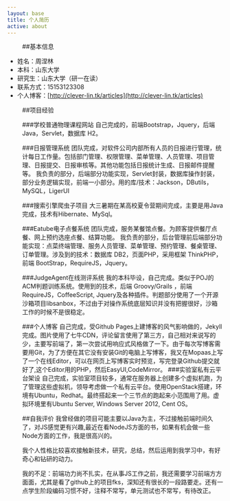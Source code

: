```yaml
---
layout: base
title: 个人简历
active: about
---
```


##基本信息
* 姓名：周涅林
* 本科：山东大学
* 研究生：山东大学（研一在读）
* 联系方式：15153123308
* 个人博客：[http://clever-lin.tk/articles](http://clever-lin.tk/articles)

##项目经验

###学校普通物理课程网站
自己完成的，前端Bootstrap，Jquery，后端 Java，Servlet，数据库 H2。

###日报管理系统
团队完成，对软件公司内部所有人员的日报进行管理，统计每日工作量。包括部门管理、权限管理、菜单管理、人员管理、项目管理、日报提交、日报审核等。其他功能包括日报统计生成、日报邮件提醒等。
我负责的部分，后端部分功能实现，Servlet封装，数据库操作封装，部分业务逻辑实现，前端一小部分。用的库/技术：Jackson，DButils，MySQL，LigerUI

###搜索引擎爬虫子项目
大三暑期在某高校夏令营期间完成，主要是用Java完成，技术有Hibernate、MySql。

###Eatube电子点餐系统
团队完成，服务某餐馆点餐。为顾客提供餐厅点餐、网上预约选座点餐、结算功能。
我负责的部分，后台管理前后端部分功能实现：点菜终端管理、服务人员管理、菜单管理、预约管理、餐桌管理、订单管理。涉及到的技术：数据库 DB2，页面PHP，采用框架 ThinkPHP，前端 BootStrap，RequireJS，Jquery。

###JudgeAgent在线测评系统
我的本科毕设，自己完成。类似于POJ的ACM判题训练系统。使用到的技术，后端 Groovy/Grails ，前端 RequireJS，CoffeeScript, Jquery及各种插件。判题部分使用了一个开源沙箱项目libsanbox，不过由于对操作系统底层知识并没有把握很好，沙箱工作的时候不是很稳定。

###个人博客
自己完成，受Github Pages上建博客的风气影响做的，Jekyll完成。图片使用了七牛CDN，评论留言使用了第三方，自己相对来说写的少，主要写前端了，第一次尝试用响应式风格做了一下。由于每次写博客需要用Git，为了方便在其它没有安装Git的电脑上写博客，我又在Mopaas上写了一个在线Editor，可以在网页上写博客实时预览，写完登录Github提交就好了,这个Editor用的PHP，然后EasyUI,CodeMirror。
###实验室私有云平台架设
自己完成，实验室项目较多，通常在服务器上创建多个虚拟机跑，为了管理这些虚拟机，领导考虑做一个私有云平台。使用OpenStack搭建，环境有Ubuntu，Redhat。最终搭起来一个三节点的跑起来小范围用了用。虚拟环境里有Ubuntu Server, Windows Server 2012, Cent OS。


##自我评价
我曾经做的项目可能主要以Java为主，不过接触前端时间久了，对JS感觉更有兴趣,最近在看NodeJS方面的书，如果有机会做一些Node方面的工作，我是很高兴的。

我个人性格比较喜欢接触新技术，研究，总结，然后运用到我学习中，有好奇心和钻研的动力。

我的不足：前端功力尚不扎实，在从事JS工作之前，我还需要学习前端方方面面，尤其是看了github上的项目fks，深知还有很长的一段路要走。还有一点学生阶段编码习惯不好，注释不常写，单元测试也不常写，有待改正。



<style type="text/css">
h2{
margin-left:1.5em;
}
h3{
margin-left:2em;
}
p{
margin-left:2.5em;
}
footer p{
margin-left:0
}
</style>
